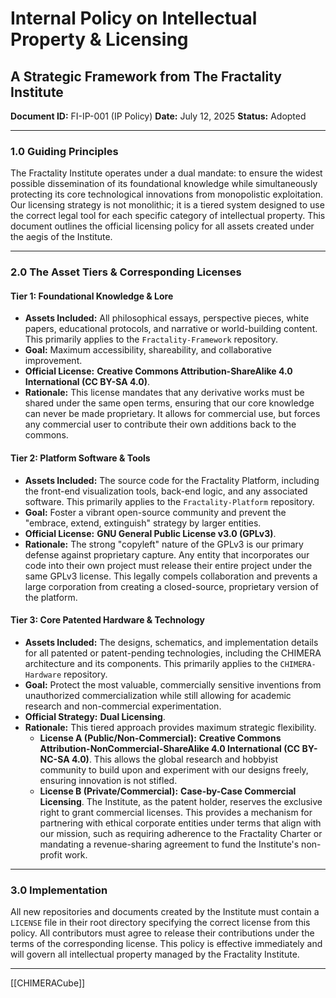# Internal Policy on Intellectual Property & Licensing
## A Strategic Framework from The Fractality Institute
**Document ID:** FI-IP-001 (IP Policy)
**Date:** July 12, 2025
**Status:** Adopted

---

### **1.0 Guiding Principles**

The Fractality Institute operates under a dual mandate: to ensure the widest possible dissemination of its foundational knowledge while simultaneously protecting its core technological innovations from monopolistic exploitation. Our licensing strategy is not monolithic; it is a tiered system designed to use the correct legal tool for each specific category of intellectual property. This document outlines the official licensing policy for all assets created under the aegis of the Institute.

---

### **2.0 The Asset Tiers & Corresponding Licenses**

#### **Tier 1: Foundational Knowledge & Lore**
* **Assets Included:** All philosophical essays, perspective pieces, white papers, educational protocols, and narrative or world-building content. This primarily applies to the `Fractality-Framework` repository.
* **Goal:** Maximum accessibility, shareability, and collaborative improvement.
* **Official License:** **Creative Commons Attribution-ShareAlike 4.0 International (CC BY-SA 4.0)**.
* **Rationale:** This license mandates that any derivative works must be shared under the same open terms, ensuring that our core knowledge can never be made proprietary. It allows for commercial use, but forces any commercial user to contribute their own additions back to the commons.

#### **Tier 2: Platform Software & Tools**
* **Assets Included:** The source code for the Fractality Platform, including the front-end visualization tools, back-end logic, and any associated software. This primarily applies to the `Fractality-Platform` repository.
* **Goal:** Foster a vibrant open-source community and prevent the "embrace, extend, extinguish" strategy by larger entities.
* **Official License:** **GNU General Public License v3.0 (GPLv3)**.
* **Rationale:** The strong "copyleft" nature of the GPLv3 is our primary defense against proprietary capture. Any entity that incorporates our code into their own project must release their entire project under the same GPLv3 license. This legally compels collaboration and prevents a large corporation from creating a closed-source, proprietary version of the platform.

#### **Tier 3: Core Patented Hardware & Technology**
* **Assets Included:** The designs, schematics, and implementation details for all patented or patent-pending technologies, including the CHIMERA architecture and its components. This primarily applies to the `CHIMERA-Hardware` repository.
* **Goal:** Protect the most valuable, commercially sensitive inventions from unauthorized commercialization while still allowing for academic research and non-commercial experimentation.
* **Official Strategy:** **Dual Licensing**.
* **Rationale:** This tiered approach provides maximum strategic flexibility.
    * **License A (Public/Non-Commercial):** **Creative Commons Attribution-NonCommercial-ShareAlike 4.0 International (CC BY-NC-SA 4.0)**. This allows the global research and hobbyist community to build upon and experiment with our designs freely, ensuring innovation is not stifled.
    * **License B (Private/Commercial):** **Case-by-Case Commercial Licensing**. The Institute, as the patent holder, reserves the exclusive right to grant commercial licenses. This provides a mechanism for partnering with ethical corporate entities under terms that align with our mission, such as requiring adherence to the Fractality Charter or mandating a revenue-sharing agreement to fund the Institute's non-profit work.

---

### **3.0 Implementation**

All new repositories and documents created by the Institute must contain a `LICENSE` file in their root directory specifying the correct license from this policy. All contributors must agree to release their contributions under the terms of the corresponding license. This policy is effective immediately and will govern all intellectual property managed by the Fractality Institute.

---
[[CHIMERACube]]


